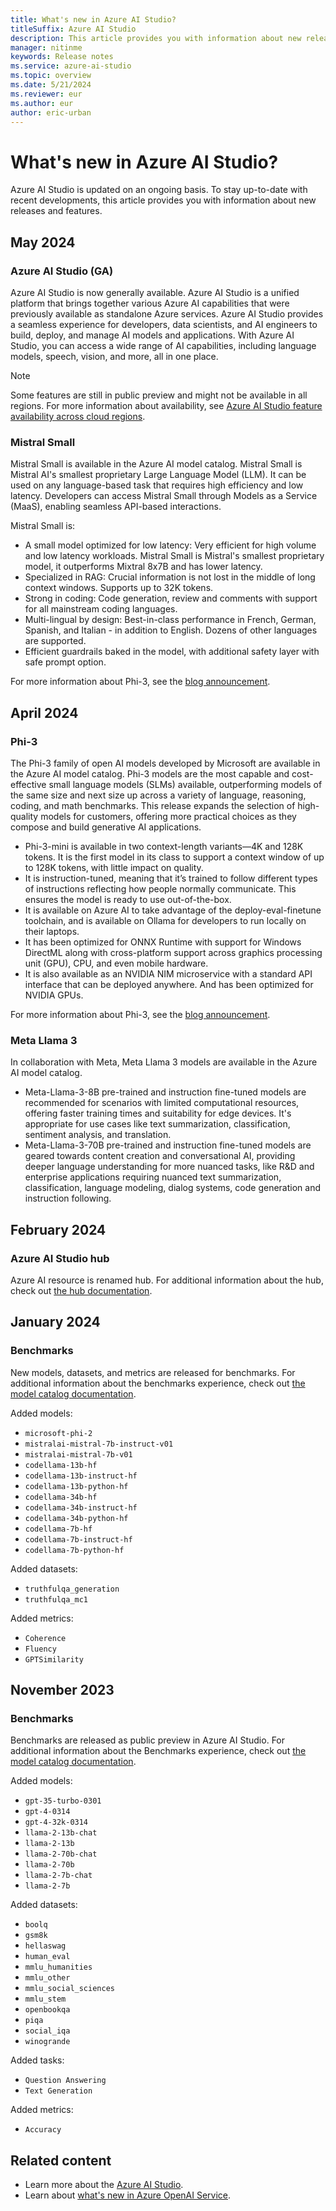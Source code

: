 ```yaml
---
title: What's new in Azure AI Studio?
titleSuffix: Azure AI Studio
description: This article provides you with information about new releases and features.
manager: nitinme
keywords: Release notes
ms.service: azure-ai-studio
ms.topic: overview
ms.date: 5/21/2024
ms.reviewer: eur
ms.author: eur
author: eric-urban
---
```


# What's new in Azure AI Studio?

Azure AI Studio is updated on an ongoing basis. To stay up-to-date with recent developments, this article provides you with information about new releases and features.

## May 2024

### Azure AI Studio (GA)

Azure AI Studio is now generally available. Azure AI Studio is a unified platform that brings together various Azure AI capabilities that were previously available as standalone Azure services. Azure AI Studio provides a seamless experience for developers, data scientists, and AI engineers to build, deploy, and manage AI models and applications. With Azure AI Studio, you can access a wide range of AI capabilities, including language models, speech, vision, and more, all in one place.

> [!NOTE]
> Some features are still in public preview and might not be available in all regions. For more information about availability, see [Azure AI Studio feature availability across cloud regions](./reference/region-support.md).

### Mistral Small

Mistral Small is available in the Azure AI model catalog. Mistral Small is Mistral AI's smallest proprietary Large Language Model (LLM). It can be used on any language-based task that requires high efficiency and low latency. Developers can access Mistral Small through Models as a Service (MaaS), enabling seamless API-based interactions.

Mistral Small is:

- A small model optimized for low latency: Very efficient for high volume and low latency workloads. Mistral Small is Mistral's smallest proprietary model, it outperforms Mixtral 8x7B and has lower latency.
- Specialized in RAG: Crucial information is not lost in the middle of long context windows. Supports up to 32K tokens.
- Strong in coding: Code generation, review and comments with support for all mainstream coding languages.
- Multi-lingual by design: Best-in-class performance in French, German, Spanish, and Italian - in addition to English. Dozens of other languages are supported.
- Efficient guardrails baked in the model, with additional safety layer with safe prompt option.

For more information about Phi-3, see the [blog announcement](https://techcommunity.microsoft.com/t5/ai-machine-learning-blog/introducing-mistral-small-empowering-developers-with-efficient/ba-p/4127678).

## April 2024

### Phi-3

The Phi-3 family of open AI models developed by Microsoft are available in the Azure AI model catalog. Phi-3 models are the most capable and cost-effective small language models (SLMs) available, outperforming models of the same size and next size up across a variety of language, reasoning, coding, and math benchmarks. This release expands the selection of high-quality models for customers, offering more practical choices as they compose and build generative AI applications.

- Phi-3-mini is available in two context-length variants—4K and 128K tokens. It is the first model in its class to support a context window of up to 128K tokens, with little impact on quality.
- It is instruction-tuned, meaning that it’s trained to follow different types of instructions reflecting how people normally communicate. This ensures the model is ready to use out-of-the-box.
- It is available on Azure AI to take advantage of the deploy-eval-finetune toolchain, and is available on Ollama for developers to run locally on their laptops.
- It has been optimized for ONNX Runtime with support for Windows DirectML along with cross-platform support across graphics processing unit (GPU), CPU, and even mobile hardware.
- It is also available as an NVIDIA NIM microservice with a standard API interface that can be deployed anywhere. And has been optimized for NVIDIA GPUs. 

For more information about Phi-3, see the [blog announcement](https://azure.microsoft.com/blog/introducing-phi-3-redefining-whats-possible-with-slms/).

### Meta Llama 3

In collaboration with Meta, Meta Llama 3 models are available in the Azure AI model catalog.

- Meta-Llama-3-8B pre-trained and instruction fine-tuned models are recommended for scenarios with limited computational resources, offering faster training times and suitability for edge devices. It's appropriate for use cases like text summarization, classification, sentiment analysis, and translation.
- Meta-Llama-3-70B pre-trained and instruction fine-tuned models are geared towards content creation and conversational AI, providing deeper language understanding for more nuanced tasks, like R&D and enterprise applications requiring nuanced text summarization, classification, language modeling, dialog systems, code generation and instruction following.

## February 2024

### Azure AI Studio hub

Azure AI resource is renamed hub. For additional information about the hub, check out [the hub documentation](./concepts/ai-resources.md).

## January 2024

### Benchmarks

New models, datasets, and metrics are released for benchmarks. For additional information about the benchmarks experience, check out [the model catalog documentation](./how-to/model-catalog.md).

Added models:
- `microsoft-phi-2`
- `mistralai-mistral-7b-instruct-v01`
- `mistralai-mistral-7b-v01`
- `codellama-13b-hf`
- `codellama-13b-instruct-hf`
- `codellama-13b-python-hf`
- `codellama-34b-hf`
- `codellama-34b-instruct-hf`
- `codellama-34b-python-hf`
- `codellama-7b-hf`
- `codellama-7b-instruct-hf`
- `codellama-7b-python-hf`

Added datasets:
- `truthfulqa_generation`
- `truthfulqa_mc1`

Added metrics:
- `Coherence`
- `Fluency`
- `GPTSimilarity`

## November 2023

### Benchmarks

Benchmarks are released as public preview in Azure AI Studio. For additional information about the Benchmarks experience, check out [the model catalog documentation](./how-to/model-catalog.md).

Added models:
- `gpt-35-turbo-0301`
- `gpt-4-0314`
- `gpt-4-32k-0314`
- `llama-2-13b-chat`
- `llama-2-13b`
- `llama-2-70b-chat`
- `llama-2-70b`
- `llama-2-7b-chat`
- `llama-2-7b`

Added datasets:
- `boolq`
- `gsm8k`
- `hellaswag`
- `human_eval`
- `mmlu_humanities`
- `mmlu_other`
- `mmlu_social_sciences`
- `mmlu_stem`
- `openbookqa`
- `piqa`
- `social_iqa`
- `winogrande`

Added tasks:
- `Question Answering`
- `Text Generation`

Added metrics:
- `Accuracy`

## Related content

- Learn more about the [Azure AI Studio](./what-is-ai-studio.md).
- Learn about [what's new in Azure OpenAI Service](../ai-services/openai/whats-new.md).
